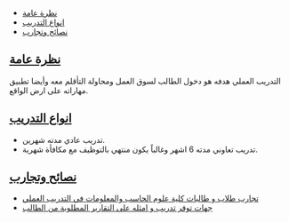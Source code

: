- [نظرة عامة](#نظرة-عامة)
- [انواع التدريب](#انواع-التدريب)
- [نصائح وتجارب](#نصائح-وتجارب)

<a name="نظرة-عامة"></a>

## [نظرة عامة](#نظرة-عامة)

[//]: # (beginning of the content)

التدريب العملي هدفه هو دخول الطالب لسوق العمل ومحاولة التأقلم معه وأيضا تطبيق مهاراته على ارض الواقع.

<a name="انواع-التدريب"></a>

## [انواع التدريب](#انواع-التدريب)

* تدريب عادي مدته شهرين.
* تدريب تعاوني مدته 6 اشهر وغالباً يكون منتهي بالتوظيف مع مكافأة شهرية.

<a name="نصائح-وتجارب"></a>

## [نصائح وتجارب](#نصائح-وتجارب)

* [تجارب طلاب و طالبات كلية علوم الحاسب والمعلومات في التدريب العملي](https://caramellaapp.com/fahad_aldhuhayyan/)
* [جهات توفر تدريب و امثله على التقارير المطلوبة من الطالب](https://drive.google.com/drive/folders/1XjukL5ZhR9jVaxXAK1TyTKz06rvfF2Il) 
